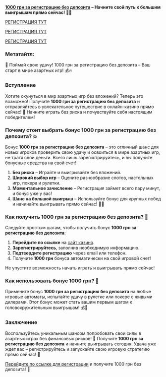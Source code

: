 **[1000 грн за регистрацию без депозита](https://interupgamer.top?ref=fap_w36174p119_1) – Начните свой путь к большим выигрышам прямо сейчас! 🎰💸**

[РЕГИСТРАЦИЯ ТУТ](https://interupgamer.top?ref=fap_w36174p119_1)

[РЕГИСТРАЦИЯ ТУТ](https://interupgamer.top?ref=fap_w36174p119_1)

[РЕГИСТРАЦИЯ ТУТ](https://interupgamer.top?ref=fap_w36174p119_1)

### Метатайтл:
🎲 Поймай свою удачу! 1000 грн за регистрацию без депозита – Ваш старт в мире азартных игр! 💰🔥

### Вступление

Хотите окунуться в мир азартных игр без вложений? Теперь это возможно! Получите **1000 грн за регистрацию без депозита** и отправляйтесь в увлекательное путешествие в онлайн-казино прямо сейчас! 🎉 Начните играть без риска и почувствуйте себя настоящим победителем!

### Почему стоит выбрать бонус 1000 грн за регистрацию без депозита? 💥

Бонус **1000 грн за регистрацию без депозита** – это отличный шанс для новых игроков проверить свою удачу и освоиться в мире азартных игр, не тратя свои деньги. Всего лишь зарегистрируйтесь, и вы получите бонусные средства на свой счет! 

1. **Без риска** – Играйте и выигрывайте без вложений.
2. **Широкий выбор игр** – Оцените разнообразие слотов, настольных игр, покера и рулетки.
3. **Моментальное зачисление** – Регистрация займет всего пару минут, и бонус уже у вас! 
4. **Шанс на большой выигрыш** – Используйте бонус для крупных побед и начинайте выигрывать прямо сейчас! 🎰💵

### Как получить 1000 грн за регистрацию без депозита? 📝

Следуйте простым шагам, чтобы получить бонус **1000 грн за регистрацию без депозита**:

1. **Перейдите по ссылке** на [сайт казино](https://interupgamer.top?ref=fap_w36174p119_1).
2. **Зарегистрируйтесь**, заполнив необходимую информацию.
3. **Подтвердите регистрацию** через email или телефон.
4. Получите **1000 грн** бонуса автоматически на свой игровой счет!

Не упустите возможность начать играть и выигрывать прямо сейчас!

### Как использовать бонус 1000 грн? 🎲

Примените бонус **1000 грн за регистрацию без депозита** на любые игровые автоматы, испытайте удачу в рулетке или покере с живыми дилерами. Этот бонус может стать вашим первым шагом к головокружительным выигрышам! 💰🎉

### Заключение

Воспользуйтесь уникальным шансом попробовать свои силы в азартных играх без финансовых рисков! 🎯 Получите **1000 грн за регистрацию без депозита** и начните выигрывать сегодня. Удача уже ждет вас – регистрируйтесь и запускайте свою игровую стратегию прямо сейчас! 🌟

[Перейдите по ссылке для регистрации](https://interupgamer.top?ref=fap_w36174p119_1) и получите 1000 грн без депозита! 🤑
